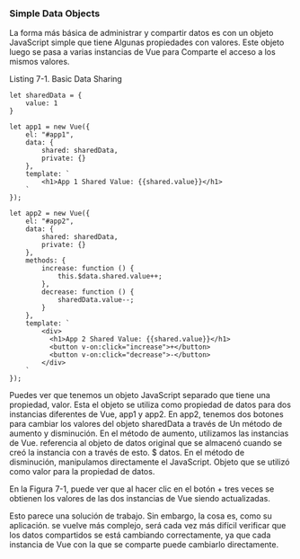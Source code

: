 ### Simple Data Objects

La forma más básica de administrar y compartir datos es con un objeto JavaScript simple que tiene
Algunas propiedades con valores. Este objeto luego se pasa a varias instancias de Vue para
Comparte el acceso a los mismos valores.

Listing 7-1. Basic Data Sharing

```
let sharedData = {
    value: 1
}

let app1 = new Vue({
    el: "#app1",
    data: {
        shared: sharedData,
        private: {}
    },
    template: `
        <h1>App 1 Shared Value: {{shared.value}}</h1>
    `
});

let app2 = new Vue({
    el: "#app2",
    data: {
        shared: sharedData,
        private: {}
    },
    methods: {
        increase: function () {
            this.$data.shared.value++;
        },
        decrease: function () {
            sharedData.value--;
        }
    },
    template: `
        <div>
          <h1>App 2 Shared Value: {{shared.value}}</h1>
          <button v-on:click="increase">+</button>
          <button v-on:click="decrease">-</button>
        </div>
    `
});
```



Puedes ver que tenemos un objeto JavaScript separado que tiene una propiedad, valor. Esta
el objeto se utiliza como propiedad de datos para dos instancias diferentes de Vue, app1 y app2.
En app2, tenemos dos botones para cambiar los valores del objeto sharedData a través de
Un método de aumento y disminución. En el método de aumento, utilizamos las instancias de Vue.
referencia al objeto de datos original que se almacenó cuando se creó la instancia con
a través de esto. $ datos. En el método de disminución, manipulamos directamente el JavaScript.
Objeto que se utilizó como valor para la propiedad de datos.

En la Figura 7-1, puede ver que al hacer clic en el botón + tres veces se obtienen los valores
de las dos instancias de Vue siendo actualizadas.

Esto parece una solución de trabajo. Sin embargo, la cosa es, como su aplicación.
se vuelve más complejo, será cada vez más difícil verificar que los datos compartidos
se está cambiando correctamente, ya que cada instancia de Vue con la que se comparte puede cambiarlo
directamente.